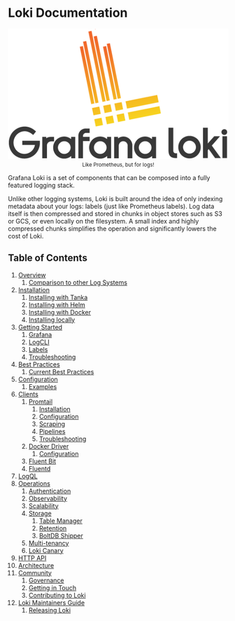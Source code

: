 # Loki Documentation

<p align="center"> <img src="logo_and_name.png" alt="Loki Logo"> <br>
  <small>Like Prometheus, but for logs!</small> </p>

Grafana Loki is a set of components that can be composed into a fully featured
logging stack.

Unlike other logging systems, Loki is built around the idea of only indexing
metadata about your logs: labels (just like Prometheus labels). Log data itself
is then compressed and stored in chunks in object stores such as S3 or GCS, or
even locally on the filesystem. A small index and highly compressed chunks
simplifies the operation and significantly lowers the cost of Loki.

## Table of Contents

1. [Overview](overview/README.md)
    1. [Comparison to other Log Systems](overview/comparisons.md)
2. [Installation](installation/README.md)
    1. [Installing with Tanka](installation/tanka.md)
    2. [Installing with Helm](installation/helm.md)
    3. [Installing with Docker](installation/docker.md)
    4. [Installing locally](installation/local.md)
3. [Getting Started](getting-started/README.md)
    1. [Grafana](getting-started/grafana.md)
    2. [LogCLI](getting-started/logcli.md)
    3. [Labels](getting-started/labels.md)
    4. [Troubleshooting](getting-started/troubleshooting.md)
4. [Best Practices](best-practices/README.md)
    1. [Current Best Practices](best-practices/current-best-practices.md)
5. [Configuration](configuration/README.md)
    1. [Examples](configuration/examples.md)
6. [Clients](clients/README.md)
    1. [Promtail](clients/promtail/README.md)
        1. [Installation](clients/promtail/installation.md)
        2. [Configuration](clients/promtail/configuration.md)
        3. [Scraping](clients/promtail/scraping.md)
        4. [Pipelines](clients/promtail/pipelines.md)
        5. [Troubleshooting](clients/promtail/troubleshooting.md)
    2. [Docker Driver](clients/docker-driver/README.md)
        1. [Configuration](clients/docker-driver/configuration.md)
    4. [Fluent Bit](../cmd/fluent-bit/README.md)
    3. [Fluentd](clients/fluentd/README.md)
7. [LogQL](logql.md)
8. [Operations](operations/README.md)
    1. [Authentication](operations/authentication.md)
    2. [Observability](operations/observability.md)
    3. [Scalability](operations/scalability.md)
    4. [Storage](operations/storage/README.md)
        1. [Table Manager](operations/storage/table-manager.md)
        2. [Retention](operations/storage/retention.md)
        3. [BoltDB Shipper](operations/storage/boltdb-shipper.md)
    5. [Multi-tenancy](operations/multi-tenancy.md)
    6. [Loki Canary](operations/loki-canary.md)
9. [HTTP API](api.md)
10. [Architecture](architecture.md)
11. [Community](community/README.md)
    1. [Governance](community/governance.md)
    2. [Getting in Touch](community/getting-in-touch.md)
    3. [Contributing to Loki](community/contributing.md)
12. [Loki Maintainers Guide](./maintaining/README.md)
    1. [Releasing Loki](./maintaining/release.md)
